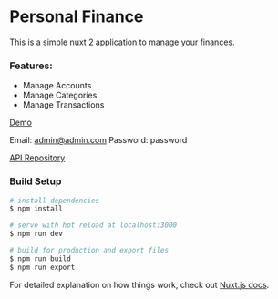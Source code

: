 # Personal Finance
This is a simple nuxt 2 application to manage your finances.

### Features:

   * Manage Accounts
   * Manage Categories
   * Manage Transactions

[Demo](https://pfinance.panimtechnology.com/)

Email: admin@admin.com
Password: password

[API Repository](https://github.com/biholaindrasinh/pf_api)

### Build Setup

```bash
# install dependencies
$ npm install

# serve with hot reload at localhost:3000
$ npm run dev

# build for production and export files
$ npm run build
$ npm run export

```

For detailed explanation on how things work, check out [Nuxt.js docs](https://nuxtjs.org).
